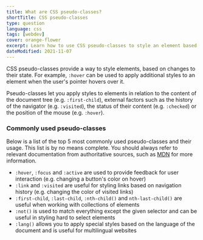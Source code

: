```yaml
---
title: What are CSS pseudo-classes?
shortTitle: CSS pseudo-classes
type: question
language: css
tags: [webdev]
cover: orange-flower
excerpt: Learn how to use CSS pseudo-classes to style an element based on changes to its state.
dateModified: 2021-11-07
---
```


CSS pseudo-classes provide a way to style elements, based on changes to their state. For example, `:hover` can be used to apply additional styles to an element when the user's pointer hovers over it.

Pseudo-classes let you apply styles to elements in relation to the content of the document tree (e.g. `:first-child`), external factors such as the history of the navigator (e.g. `:visited`), the status of their content (e.g. `:checked`) or the position of the mouse (e.g. `:hover`).

### Commonly used pseudo-classes

Below is a list of the top 5 most commonly used pseudo-classes and their usage. This list is by no means complete. You should always refer to relevant documentation from authoritative sources, such as [MDN](https://developer.mozilla.org/en-US/docs/Web/CSS/Pseudo-classes) for more information.

- `:hover`, `:focus` and `:active` are used to provide feedback for user interaction (e.g. changing a button's color on hover)
- `:link` and `:visited` are useful for styling links based on navigation history (e.g. changing the color of visited links)
- `:first-child`, `:last-child`, `:nth-child()` and `nth-last-child()` are useful when working with collections of elements
- `:not()` is used to match everything except the given selector and can be useful in styling hard to select elements
- `:lang()` allows you to apply special styles based on the language of the document and is useful for multilingual websites
